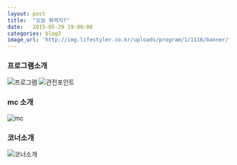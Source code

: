 ```yaml
---
layout: post
title:  "오늘 뭐먹지?"
date:   2015-05-29 19:00:00
categories: blog3
image_url: 'http://img.lifestyler.co.kr/uploads/program/1/1116/banner/f130542885019448000(0).jpg'
---
```


### 프로그램소개
![프로그램](http://img.lifestyler.co.kr/uploads/program/1/1116/menu/2/html/f130542839265428000(0).png)
![관전포인트](http://img.lifestyler.co.kr/uploads/program/1/1116/menu/2/html/f130552145536084000(0).png)

### mc 소개
![mc](http://img.lifestyler.co.kr/uploads/program/1/1116/menu/3/html/f130542865408688000(0).png)

### 코너소개
![코너소개](http://img.lifestyler.co.kr/uploads/program/1/1116/menu/4/html/f130542877666856000(0).png)
